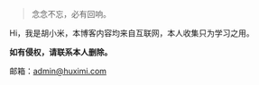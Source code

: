 > 念念不忘，必有回响。

Hi，我是胡小米，本博客内容均来自互联网，本人收集只为学习之用。

**如有侵权，请联系本人删除。**

邮箱：[admin@huximi.com](mailto:admin@huximi.com)